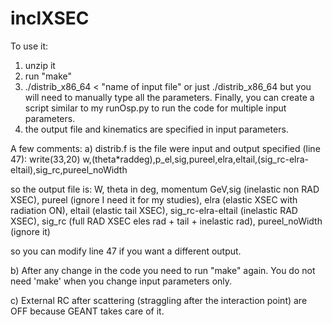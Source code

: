 # inclXSEC

To use it:
1) unzip it
2) run "make"
3) ./distrib_x86_64 < "name of input file" or just ./distrib_x86_64 but you will need to manually type all the parameters. Finally, you can create a script similar to my runOsp.py to run the code for multiple input parameters.
4) the output file and kinematics are specified in input parameters.

A few comments:
a) distrib.f is the file were input and output specified (line 47): write(33,20) w,(theta*raddeg),p_el,sig,pureel,elra,eltail,(sig_rc-elra-eltail),sig_rc,pureel_noWidth

so the output file is:
W, theta in deg, momentum GeV,sig (inelastic non RAD XSEC), pureel (ignore I need it for my studies), elra (elastic XSEC with radiation ON), eltail (elastic tail XSEC), sig_rc-elra-eltail (inelastic RAD XSEC), sig_rc (full RAD XSEC eles rad + tail + inelastic rad), pureel_noWidth (ignore it)

so you can modify line 47 if you want a different output.

b) After any change in the code you need to run "make" again. You do not need 'make' when you change input parameters only.

c) External RC after scattering (straggling after the interaction point) are OFF because GEANT takes care of it.
